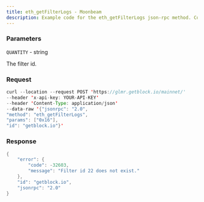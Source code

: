 ```yaml
---
title: eth_getFilterLogs - Moonbeam
description: Example code for the eth_getFilterLogs json-rpc method. Сomplete guide on how to use eth_getFilterLogs json-rpc in GetBlock.io Web3 documentation.
---
```


### Parameters


`QUANTITY` - string

The filter id.

### Request

``` java
curl --location --request POST 'https://glmr.getblock.io/mainnet/' 
--header 'x-api-key: YOUR-API-KEY' 
--header 'Content-Type: application/json' 
--data-raw '{"jsonrpc": "2.0",
"method": "eth_getFilterLogs",
"params": ["0x16"],
"id": "getblock.io"}'
```

###  Response

``` java
{
    "error": {
        "code": -32603,
        "message": "Filter id 22 does not exist."
    },
    "id": "getblock.io",
    "jsonrpc": "2.0"
}
```

